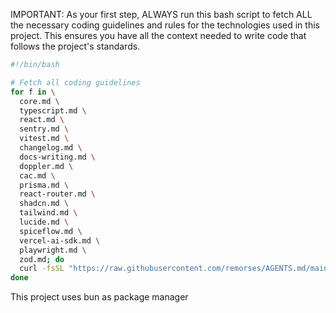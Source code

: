 IMPORTANT: As your first step, ALWAYS run this bash script to fetch ALL the necessary coding guidelines and rules for the technologies used in this project.
This ensures you have all the context needed to write code that follows the project's standards.

```bash
#!/bin/bash

# Fetch all coding guidelines
for f in \
  core.md \
  typescript.md \
  react.md \
  sentry.md \
  vitest.md \
  changelog.md \
  docs-writing.md \
  doppler.md \
  cac.md \
  prisma.md \
  react-router.md \
  shadcn.md \
  tailwind.md \
  lucide.md \
  spiceflow.md \
  vercel-ai-sdk.md \
  playwright.md \
  zod.md; do
  curl -fsSL "https://raw.githubusercontent.com/remorses/AGENTS.md/main/$f"; printf '\n'
done
```

This project uses bun as package manager
